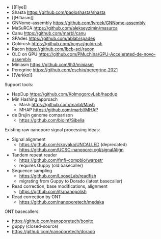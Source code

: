 - [[Flye]] 
- Shasta https://github.com/paoloshasta/shasta
- [[Hifiasm]] 
- GNNome-assembly https://github.com/lvrcek/GNNome-assembly
- MaSuRCA https://github.com/alekseyzimin/masurca
- Canu https://github.com/marbl/canu
- SPAdes https://github.com/ablab/spades
- Goldrush https://github.com/bcgsc/goldrush
- Racon https://github.com/lbcb-sci/racon
- OLC on GPU https://github.com/PMuchina/GPU-Accelerated-de-novo-assembly
- Miniasm https://github.com/lh3/miniasm
- Peregrine https://github.com/cschin/peregrine-2021
- [[Verkko]] 

Support tools:
- HapDup https://github.com/KolmogorovLab/hapdup
- Min Hashing approach
	- Mash https://github.com/marbl/Mash
	- MHAP https://github.com/marbl/MHAP
- de Brujin genome comparison
	- https://github.com/bioinf/Sibelia


Existing raw nanopore signal processing ideas:
- Signal alignment 
	- https://github.com/skovaka/UNCALLED (deprecated)
	- https://github.com/UCSC-nanopore-cgl/signalAlign
- Tandem repeat reader
	- https://github.com/fmfi-compbio/warpstr
	- requires Guppy (old basecaller)
- Sequence sampling
	- https://github.com/LooseLab/readfish
	- migrating from Guppy to Dorado (latest basecaller)
- Read correction, base modifications, alignment
	- https://github.com/jts/nanopolish
- Read correction by ONT
	- https://github.com/nanoporetech/medaka

ONT basecallers:
- https://github.com/nanoporetech/bonito
- guppy (closed-source)
- https://github.com/nanoporetech/dorado
